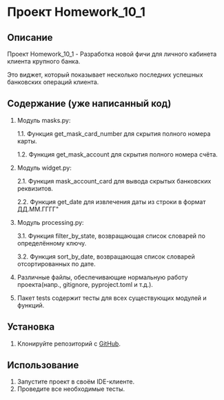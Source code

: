 # Проект Homework_10_1

## Описание
Проект Homework_10_1 - Разработка новой фичи для личного кабинета клиента крупного банка. 

Это виджет, который показывает несколько последних успешных банковских операций клиента.

## Содержание (уже написанный код)
1. Модуль masks.py:

   1.1. Функция get_mask_card_number для скрытия полного номера карты.

   1.2. Функция get_mask_account для скрытия полного номера счёта.

2. Модуль widget.py:

   2.1. Функция mask_account_card для вывода скрытых банковских реквизитов.

   2.2. Функция get_date для извлечения даты из строки в формат ДД.ММ.ГГГГ"

3. Модуль processing.py:

   3.1. Функция filter_by_state, возвращающая список словарей по определённому ключу.

   3.2. Функция sort_by_date, возвращающая список словарей отсортированных по дате.

4.  Различные файлы, обеспечивающие нормальную работу проекта(напр., gitignore, pyproject.toml и т.д.).

5. Пакет tests содержит тесты для всех существующих модулей и функций.


## Установка
1. Клонируйте репозиторий с [GitHub](git@github.com:AnnaKordonova/homework.git).

## Использование
1. Запустите проект в своём IDE-клиенте.
2. Проведите все необходимые тесты.
